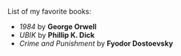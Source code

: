List of my favorite books:

* _1984_ by **George Orwell**
* _UBIK_ by **Phillip K. Dick**
* _Crime and Punishment_ by **Fyodor Dostoevsky**

